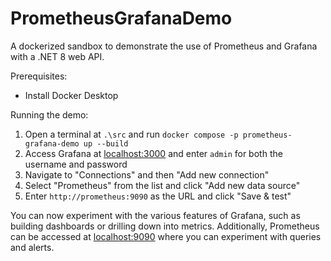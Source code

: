 # PrometheusGrafanaDemo

A dockerized sandbox to demonstrate the use of Prometheus and Grafana with a .NET 8 web API.

Prerequisites:

* Install Docker Desktop

Running the demo:

1. Open a terminal at `.\src` and run `docker compose -p prometheus-grafana-demo up --build`
2. Access Grafana at [localhost:3000](http://localhost:3000) and enter `admin` for both the username and password
3. Navigate to "Connections" and then "Add new connection"
4. Select "Prometheus" from the list and click "Add new data source"
5. Enter `http://prometheus:9090` as the URL and click "Save & test"

You can now experiment with the various features of Grafana, such as building dashboards or drilling down into metrics. Additionally, Prometheus can be accessed at [localhost:9090](http://localhost:9090) where you can experiment with queries and alerts.
